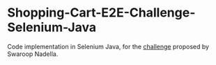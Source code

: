 # Shopping-Cart-E2E-Challenge-Selenium-Java

Code implementation in Selenium Java, for the [challenge](https://www.youtube.com/watch?v=OhMJQ2pYBEE&ab_channel=SwaroopNadella) proposed by Swaroop Nadella.
